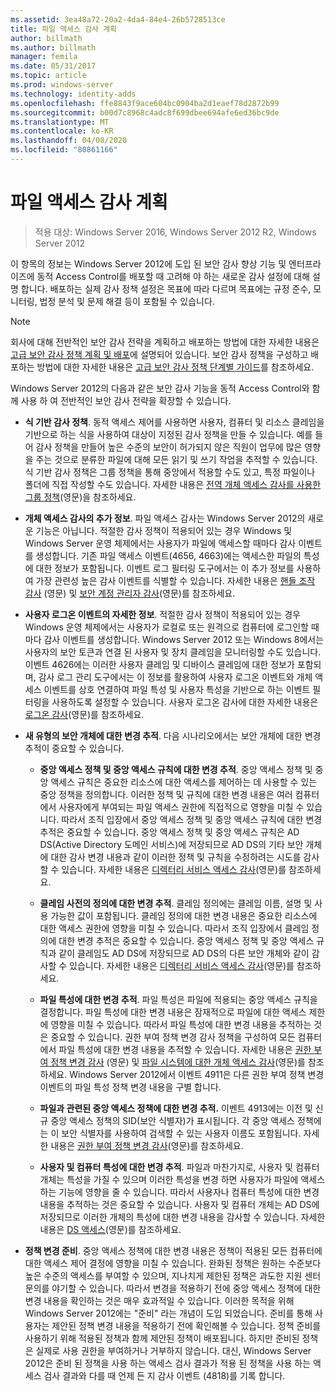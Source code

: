```yaml
---
ms.assetid: 3ea48a72-20a2-4da4-84e4-26b5728513ce
title: 파일 액세스 감사 계획
author: billmath
ms.author: billmath
manager: femila
ms.date: 05/31/2017
ms.topic: article
ms.prod: windows-server
ms.technology: identity-adds
ms.openlocfilehash: ffe8843f9ace604bc0904ba2d1eaef78d2872b99
ms.sourcegitcommit: b00d7c8968c4adc8f699dbee694afe6ed36bc9de
ms.translationtype: MT
ms.contentlocale: ko-KR
ms.lasthandoff: 04/08/2020
ms.locfileid: "80861166"
---
```

# <a name="plan-for-file-access-auditing"></a>파일 액세스 감사 계획

>적용 대상: Windows Server 2016, Windows Server 2012 R2, Windows Server 2012

이 항목의 정보는 Windows Server 2012에 도입 된 보안 감사 향상 기능 및 엔터프라이즈에 동적 Access Control를 배포할 때 고려해 야 하는 새로운 감사 설정에 대해 설명 합니다. 배포하는 실제 감사 정책 설정은 목표에 따라 다르며 목표에는 규정 준수, 모니터링, 법정 분석 및 문제 해결 등이 포함될 수 있습니다.  
  
> [!NOTE]  
> 회사에 대해 전반적인 보안 감사 전략을 계획하고 배포하는 방법에 대한 자세한 내용은 [고급 보안 감사 정책 계획 및 배포](https://go.microsoft.com/fwlink/?LinkID=191139)에 설명되어 있습니다. 보안 감사 정책을 구성하고 배포하는 방법에 대한 자세한 내용은 [고급 보안 감사 정책 단계별 가이드](https://go.microsoft.com/fwlink/?LinkID=191141)를 참조하세요.  
  
Windows Server 2012의 다음과 같은 보안 감사 기능을 동적 Access Control와 함께 사용 하 여 전반적인 보안 감사 전략을 확장할 수 있습니다.  
  
-   **식 기반 감사 정책**. 동적 액세스 제어를 사용하면 사용자, 컴퓨터 및 리소스 클레임을 기반으로 하는 식을 사용하여 대상이 지정된 감사 정책을 만들 수 있습니다. 예를 들어 감사 정책을 만들어 높은 수준의 보안이 허가되지 않은 직원이 업무에 많은 영향을 주는 것으로 분류한 파일에 대해 모든 읽기 및 쓰기 작업을 추적할 수 있습니다. 식 기반 감사 정책은 그룹 정책을 통해 중앙에서 적용할 수도 있고, 특정 파일이나 폴더에 직접 작성할 수도 있습니다. 자세한 내용은 [전역 개체 액세스 감사를 사용한 그룹 정책](https://go.microsoft.com/fwlink/?LinkId=241498)(영문)을 참조하세요.  
  
-   **개체 액세스 감사의 추가 정보**. 파일 액세스 감사는 Windows Server 2012의 새로운 기능은 아닙니다. 적절한 감사 정책이 적용되어 있는 경우 Windows 및 Windows Server 운영 체제에서는 사용자가 파일에 액세스할 때마다 감사 이벤트를 생성합니다. 기존 파일 액세스 이벤트(4656, 4663)에는 액세스한 파일의 특성에 대한 정보가 포함됩니다. 이벤트 로그 필터링 도구에서는 이 추가 정보를 사용하여 가장 관련성 높은 감사 이벤트를 식별할 수 있습니다. 자세한 내용은 [핸들 조작 감사](https://technet.microsoft.com//library/dd772626(WS.10).aspx) (영문) 및 [보안 계정 관리자 감사](https://go.microsoft.com/fwlink/?LinkId=241501)(영문)를 참조하세요.  
  
-   **사용자 로그온 이벤트의 자세한 정보**. 적절한 감사 정책이 적용되어 있는 경우 Windows 운영 체제에서는 사용자가 로컬로 또는 원격으로 컴퓨터에 로그인할 때마다 감사 이벤트를 생성합니다. Windows Server 2012 또는 Windows 8에서는 사용자의 보안 토큰과 연결 된 사용자 및 장치 클레임을 모니터링할 수도 있습니다. 이벤트 4626에는 이러한 사용자 클레임 및 디바이스 클레임에 대한 정보가 포함되며, 감사 로그 관리 도구에서는 이 정보를 활용하여 사용자 로그온 이벤트와 개체 액세스 이벤트를 상호 연결하여 파일 특성 및 사용자 특성을 기반으로 하는 이벤트 필터링을 사용하도록 설정할 수 있습니다. 사용자 로그온 감사에 대한 자세한 내용은 [로그온 감사](https://go.microsoft.com/fwlink/?LinkId=241502)(영문)를 참조하세요.  
  
-   **새 유형의 보안 개체에 대한 변경 추적**. 다음 시나리오에서는 보안 개체에 대한 변경 추적이 중요할 수 있습니다.  
  
    -   **중앙 액세스 정책 및 중앙 액세스 규칙에 대한 변경 추적**. 중앙 액세스 정책 및 중앙 액세스 규칙은 중요한 리소스에 대한 액세스를 제어하는 데 사용할 수 있는 중앙 정책을 정의합니다. 이러한 정책 및 규칙에 대한 변경 내용은 여러 컴퓨터에서 사용자에게 부여되는 파일 액세스 권한에 직접적으로 영향을 미칠 수 있습니다. 따라서 조직 입장에서 중앙 액세스 정책 및 중앙 액세스 규칙에 대한 변경 추적은 중요할 수 있습니다. 중앙 액세스 정책 및 중앙 액세스 규칙은 AD DS(Active Directory 도메인 서비스)에 저장되므로 AD DS의 기타 보안 개체에 대한 감사 변경 내용과 같이 이러한 정책 및 규칙을 수정하려는 시도를 감사할 수 있습니다. 자세한 내용은 [디렉터리 서비스 액세스 감사](https://technet.microsoft.com/library/dd941618(WS.10).aspx)(영문)를 참조하세요.  
  
    -   **클레임 사전의 정의에 대한 변경 추적**. 클레임 정의에는 클레임 이름, 설명 및 사용 가능한 값이 포함됩니다. 클레임 정의에 대한 변경 내용은 중요한 리소스에 대한 액세스 권한에 영향을 미칠 수 있습니다. 따라서 조직 입장에서 클레임 정의에 대한 변경 추적은 중요할 수 있습니다. 중앙 액세스 정책 및 중앙 액세스 규칙과 같이 클레임도 AD DS에 저장되므로 AD DS의 다른 보안 개체와 같이 감사할 수 있습니다. 자세한 내용은 [디렉터리 서비스 액세스 감사](https://technet.microsoft.com/library/dd941618(WS.10).aspx)(영문)를 참조하세요.  
  
    -   **파일 특성에 대한 변경 추적**. 파일 특성은 파일에 적용되는 중앙 액세스 규칙을 결정합니다. 파일 특성에 대한 변경 내용은 잠재적으로 파일에 대한 액세스 제한에 영향을 미칠 수 있습니다. 따라서 파일 특성에 대한 변경 내용을 추적하는 것은 중요할 수 있습니다. 권한 부여 정책 변경 감사 정책을 구성하여 모든 컴퓨터에서 파일 특성에 대한 변경 내용을 추적할 수 있습니다. 자세한 내용은 [권한 부여 정책 변경 감사](https://go.microsoft.com/fwlink/?LinkId=241504) (영문) 및 [파일 시스템에 대한 개체 액세스 감사](https://go.microsoft.com/fwlink/?LinkId=241505)(영문)를 참조하세요. Windows Server 2012에서 이벤트 4911은 다른 권한 부여 정책 변경 이벤트의 파일 특성 정책 변경 내용을 구별 합니다.  
  
    -   **파일과 관련된 중앙 액세스 정책에 대한 변경 추적.** 이벤트 4913에는 이전 및 신규 중앙 액세스 정책의 SID(보안 식별자)가 표시됩니다. 각 중앙 액세스 정책에는 이 보안 식별자를 사용하여 검색할 수 있는 사용자 이름도 포함됩니다. 자세한 내용은 [권한 부여 정책 변경 감사](https://go.microsoft.com/fwlink/?LinkId=241504)(영문)를 참조하세요.  
  
    -   **사용자 및 컴퓨터 특성에 대한 변경 추적**. 파일과 마찬가지로, 사용자 및 컴퓨터 개체는 특성을 가질 수 있으며 이러한 특성을 변경 하면 사용자가 파일에 액세스 하는 기능에 영향을 줄 수 있습니다. 따라서 사용자나 컴퓨터 특성에 대한 변경 내용을 추적하는 것은 중요할 수 있습니다. 사용자 및 컴퓨터 개체는 AD DS에 저장되므로 이러한 개체의 특성에 대한 변경 내용을 감사할 수 있습니다. 자세한 내용은 [DS 액세스](https://go.microsoft.com/fwlink/?LinkId=241508)(영문)를 참조하세요.  
  
-   **정책 변경 준비**. 중앙 액세스 정책에 대한 변경 내용은 정책이 적용된 모든 컴퓨터에 대한 액세스 제어 결정에 영향을 미칠 수 있습니다. 완화된 정책은 원하는 수준보다 높은 수준의 액세스를 부여할 수 있으며, 지나치게 제한된 정책은 과도한 지원 센터 문의를 야기할 수 있습니다. 따라서 변경을 적용하기 전에 중앙 액세스 정책에 대한 변경 내용을 확인하는 것은 매우 효과적일 수 있습니다. 이러한 목적을 위해 Windows Server 2012에는 "준비" 라는 개념이 도입 되었습니다. 준비를 통해 사용자는 제안된 정책 변경 내용을 적용하기 전에 확인해볼 수 있습니다. 정책 준비를 사용하기 위해 적용된 정책과 함께 제안된 정책이 배포됩니다. 하지만 준비된 정책은 실제로 사용 권한을 부여하거나 거부하지 않습니다. 대신, Windows Server 2012은 준비 된 정책을 사용 하는 액세스 검사 결과가 적용 된 정책을 사용 하는 액세스 검사 결과와 다를 때 언제 든 지 감사 이벤트 (4818)를 기록 합니다.  
  


